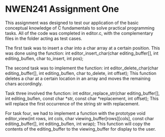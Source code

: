 # NWEN241 Assignment One

This assignment was designed to test our application of the basic conceptual knowledge of C fundamentals to solve practical programming tasks. All of the code was completed in editor.c, with the complementary files in the folder acting as test cases. 

The first task was to insert a char into a char array at a certain position. This was done using the function: 
int editor_insert_char(char editing_buffer[], int editing_buflen, char to_insert, int pos);

The second task was to implement the function: int editor_delete_char(char editing_buffer[], int editing_buflen, char to_delete, int offset); This function deletes a char at a certain location in an array and moves the remaining chars accordingly. 

Task three involved the function: int editor_replace_str(char editing_buffer[], int editing_buflen, const char *str, const char *replacement, int offset); This will replace the first occurrence of the string str with replacement.

For task four, we had to implement a function with the prototype void editor_view(int rows, int cols,
char viewing_buffer[rows][cols], const char editing_buffer[], int editing_buflen, int wrap); This function will copy the contents of the editing_buffer to the viewing_buffer for display to the user.
